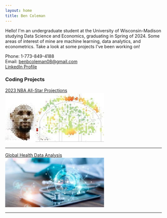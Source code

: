 ```yaml
---
layout: home
title: Ben Coleman
---
```


Hello! I'm an undergraduate student at the University of Wisconsin-Madison studying Data Science and Economics, graduating in Spring of 2024. Some areas of interest of mine are machine learning, data analytics, and econometrics. Take a look at some projects I've been working on!

Phone: 1-773-849-4188  
Email: benbcoleman08@gmail.com  
[LinkedIn Profile](https://www.linkedin.com/in/benjamin-coleman02/)

### Coding Projects

[2023 NBA All-Star Projections](https://nbviewer.org/github/bencoleman24/2023-NBA-All-Star-Projections/blob/main/NBA%20All-Star%20Projections.ipynb/)
<img src="images/nbaig.jpg?raw=true"/>

---
[Global Health Data Analysis](https://nbviewer.org/github/bencoleman24/Global-Health-Data-Analysis/blob/main/Global%20Health%20Data%20Analysis.ipynb/)
<img src="images/gw.jpg?raw=true"/>





---
<!-- Remove above link if you don't want to attibute -->
